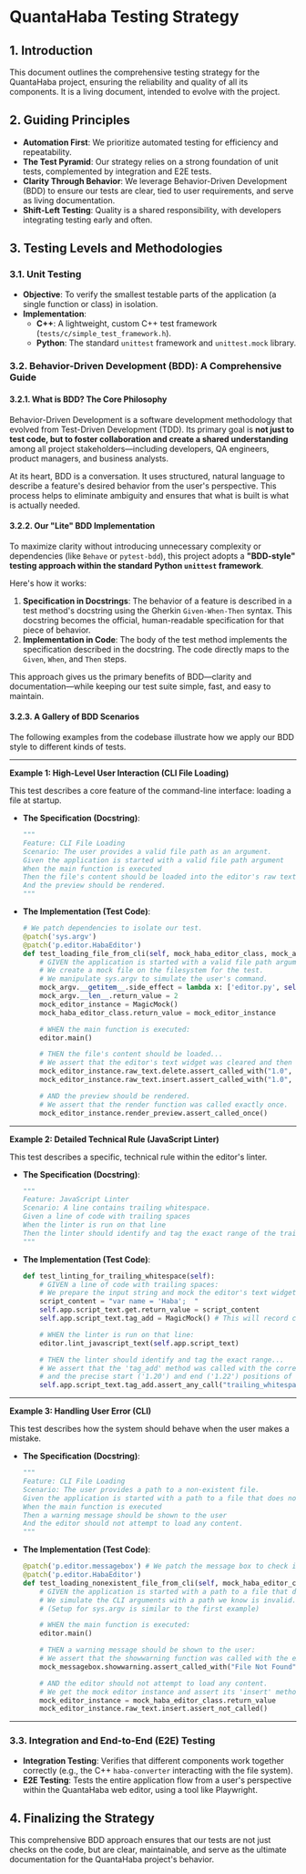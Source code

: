 # QuantaHaba Testing Strategy

## 1. Introduction

This document outlines the comprehensive testing strategy for the QuantaHaba project, ensuring the reliability and quality of all its components. It is a living document, intended to evolve with the project.

## 2. Guiding Principles

- **Automation First**: We prioritize automated testing for efficiency and repeatability.
- **The Test Pyramid**: Our strategy relies on a strong foundation of unit tests, complemented by integration and E2E tests.
- **Clarity Through Behavior**: We leverage Behavior-Driven Development (BDD) to ensure our tests are clear, tied to user requirements, and serve as living documentation.
- **Shift-Left Testing**: Quality is a shared responsibility, with developers integrating testing early and often.

## 3. Testing Levels and Methodologies

### 3.1. Unit Testing
- **Objective**: To verify the smallest testable parts of the application (a single function or class) in isolation.
- **Implementation**:
    - **C++**: A lightweight, custom C++ test framework (`tests/c/simple_test_framework.h`).
    - **Python**: The standard `unittest` framework and `unittest.mock` library.

### 3.2. Behavior-Driven Development (BDD): A Comprehensive Guide

#### 3.2.1. What is BDD? The Core Philosophy
Behavior-Driven Development is a software development methodology that evolved from Test-Driven Development (TDD). Its primary goal is **not just to test code, but to foster collaboration and create a shared understanding** among all project stakeholders—including developers, QA engineers, product managers, and business analysts.

At its heart, BDD is a conversation. It uses structured, natural language to describe a feature's desired behavior from the user's perspective. This process helps to eliminate ambiguity and ensures that what is built is what is actually needed.

#### 3.2.2. Our "Lite" BDD Implementation
To maximize clarity without introducing unnecessary complexity or dependencies (like `Behave` or `pytest-bdd`), this project adopts a **"BDD-style" testing approach within the standard Python `unittest` framework**.

Here's how it works:
1.  **Specification in Docstrings**: The behavior of a feature is described in a test method's docstring using the Gherkin `Given-When-Then` syntax. This docstring becomes the official, human-readable specification for that piece of behavior.
2.  **Implementation in Code**: The body of the test method implements the specification described in the docstring. The code directly maps to the `Given`, `When`, and `Then` steps.

This approach gives us the primary benefits of BDD—clarity and documentation—while keeping our test suite simple, fast, and easy to maintain.

#### 3.2.3. A Gallery of BDD Scenarios

The following examples from the codebase illustrate how we apply our BDD style to different kinds of tests.

---

**Example 1: High-Level User Interaction (CLI File Loading)**

This test describes a core feature of the command-line interface: loading a file at startup.

*   **The Specification (Docstring)**:
    ```python
    """
    Feature: CLI File Loading
    Scenario: The user provides a valid file path as an argument.
    Given the application is started with a valid file path argument
    When the main function is executed
    Then the file's content should be loaded into the editor's raw text widget
    And the preview should be rendered.
    """
    ```

*   **The Implementation (Test Code)**:
    ```python
    # We patch dependencies to isolate our test.
    @patch('sys.argv')
    @patch('p.editor.HabaEditor')
    def test_loading_file_from_cli(self, mock_haba_editor_class, mock_argv):
        # GIVEN the application is started with a valid file path argument:
        # We create a mock file on the filesystem for the test.
        # We manipulate sys.argv to simulate the user's command.
        mock_argv.__getitem__.side_effect = lambda x: ['editor.py', self.DUMMY_FILE_PATH][x]
        mock_argv.__len__.return_value = 2
        mock_editor_instance = MagicMock()
        mock_haba_editor_class.return_value = mock_editor_instance

        # WHEN the main function is executed:
        editor.main()

        # THEN the file's content should be loaded...
        # We assert that the editor's text widget was cleared and then filled with the file content.
        mock_editor_instance.raw_text.delete.assert_called_with("1.0", "end")
        mock_editor_instance.raw_text.insert.assert_called_with("1.0", self.DUMMY_FILE_CONTENT)

        # AND the preview should be rendered.
        # We assert that the render function was called exactly once.
        mock_editor_instance.render_preview.assert_called_once()
    ```

---

**Example 2: Detailed Technical Rule (JavaScript Linter)**

This test describes a specific, technical rule within the editor's linter.

*   **The Specification (Docstring)**:
    ```python
    """
    Feature: JavaScript Linter
    Scenario: A line contains trailing whitespace.
    Given a line of code with trailing spaces
    When the linter is run on that line
    Then the linter should identify and tag the exact range of the trailing whitespace.
    """
    ```

*   **The Implementation (Test Code)**:
    ```python
    def test_linting_for_trailing_whitespace(self):
        # GIVEN a line of code with trailing spaces:
        # We prepare the input string and mock the editor's text widget.
        script_content = "var name = 'Haba';  "
        self.app.script_text.get.return_value = script_content
        self.app.script_text.tag_add = MagicMock() # This will record calls to it.

        # WHEN the linter is run on that line:
        editor.lint_javascript_text(self.app.script_text)

        # THEN the linter should identify and tag the exact range...
        # We assert that the 'tag_add' method was called with the correct tag name ('trailing_whitespace')
        # and the precise start ('1.20') and end ('1.22') positions of the whitespace.
        self.app.script_text.tag_add.assert_any_call("trailing_whitespace", "1.20", "1.22")
    ```

---

**Example 3: Handling User Error (CLI)**

This test describes how the system should behave when the user makes a mistake.

*   **The Specification (Docstring)**:
    ```python
    """
    Feature: CLI File Loading
    Scenario: The user provides a path to a non-existent file.
    Given the application is started with a path to a file that does not exist
    When the main function is executed
    Then a warning message should be shown to the user
    And the editor should not attempt to load any content.
    """
    ```

*   **The Implementation (Test Code)**:
    ```python
    @patch('p.editor.messagebox') # We patch the message box to check if it's called.
    @patch('p.editor.HabaEditor')
    def test_loading_nonexistent_file_from_cli(self, mock_haba_editor_class, mock_messagebox):
        # GIVEN the application is started with a path to a file that does not exist:
        # We simulate the CLI arguments with a path we know is invalid.
        # (Setup for sys.argv is similar to the first example)

        # WHEN the main function is executed:
        editor.main()

        # THEN a warning message should be shown to the user:
        # We assert that the showwarning function was called with the expected title and message.
        mock_messagebox.showwarning.assert_called_with("File Not Found", "The specified file does not exist...")

        # AND the editor should not attempt to load any content.
        # We get the mock editor instance and assert its 'insert' method was never called.
        mock_editor_instance = mock_haba_editor_class.return_value
        mock_editor_instance.raw_text.insert.assert_not_called()
    ```
---

### 3.3. Integration and End-to-End (E2E) Testing
- **Integration Testing**: Verifies that different components work together correctly (e.g., the C++ `haba-converter` interacting with the file system).
- **E2E Testing**: Tests the entire application flow from a user's perspective within the QuantaHaba web editor, using a tool like Playwright.

## 4. Finalizing the Strategy
This comprehensive BDD approach ensures that our tests are not just checks on the code, but are clear, maintainable, and serve as the ultimate documentation for the QuantaHaba project's behavior.